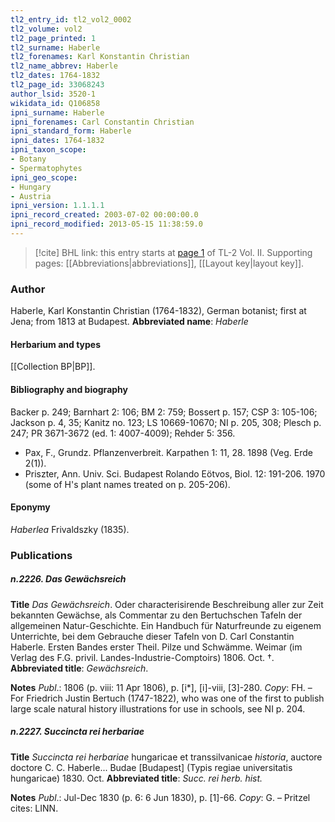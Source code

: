 ```yaml
---
tl2_entry_id: tl2_vol2_0002
tl2_volume: vol2
tl2_page_printed: 1
tl2_surname: Haberle
tl2_forenames: Karl Konstantin Christian
tl2_name_abbrev: Haberle
tl2_dates: 1764-1832
tl2_page_id: 33068243
author_lsid: 3520-1
wikidata_id: Q106858
ipni_surname: Haberle
ipni_forenames: Carl Constantin Christian
ipni_standard_form: Haberle
ipni_dates: 1764-1832
ipni_taxon_scope: 
- Botany
- Spermatophytes
ipni_geo_scope: 
- Hungary
- Austria
ipni_version: 1.1.1.1
ipni_record_created: 2003-07-02 00:00:00.0
ipni_record_modified: 2013-05-15 11:38:59.0
---
```



> [!cite] BHL link: this entry starts at [page 1](https://www.biodiversitylibrary.org/page/33068243) of TL-2 Vol. II.
> Supporting pages: [[Abbreviations|abbreviations]], [[Layout key|layout key]].

### Author

Haberle, Karl Konstantin Christian (1764-1832), German botanist; first at Jena; from 1813 at Budapest. 
**Abbreviated name**: *Haberle*

#### Herbarium and types

[[Collection BP|BP]].

#### Bibliography and biography

Backer p. 249; Barnhart 2: 106; BM 2: 759; Bossert p. 157; CSP 3: 105-106; Jackson p. 4, 35; Kanitz no. 123; LS 10669-10670; NI p. 205, 308; Plesch p. 247; PR 3671-3672 (ed. 1: 4007-4009); Rehder 5: 356.
- Pax, F., Grundz. Pflanzenverbreit. Karpathen 1: 11, 28. 1898 (Veg. Erde 2(1)).
- Priszter, Ann. Univ. Sci. Budapest Rolando Eötvos, Biol. 12: 191-206. 1970 (some of H's plant names treated on p. 205-206).

#### Eponymy

*Haberlea* Frivaldszky (1835).

### Publications

##### n.2226. Das Gewächsreich

**Title**
*Das Gewächsreich*. Oder characterisirende Beschreibung aller zur Zeit bekannten Gewächse, als Commentar zu den Bertuchschen Tafeln der allgemeinen Natur-Geschichte. Ein Handbuch für Naturfreunde zu eigenem Unterrichte, bei dem Gebrauche dieser Tafeln von D. Carl Constantin Haberle. Ersten Bandes erster Theil. Pilze und Schwämme. Weimar (im Verlag des F.G. privil. Landes-Industrie-Comptoirs) 1806. Oct. †.
**Abbreviated title**: *Gewächsreich*.

**Notes**
*Publ*.: 1806 (p. viii: 11 Apr 1806), p. \[i\*\], \[i\]-viii, \[3\]-280. *Copy*: FH. – For Friedrich Justin Bertuch (1747-1822), who was one of the first to publish large scale natural history illustrations for use in schools, see NI p. 204.

##### n.2227. Succincta rei herbariae

**Title**
*Succincta rei herbariae* hungaricae et transsilvanicae *historia*, auctore doctore C. C. Haberle... Budae \[Budapest\] (Typis regiae universitatis hungaricae) 1830. Oct.
**Abbreviated title**: *Succ. rei herb. hist.*

**Notes**
*Publ*.: Jul-Dec 1830 (p. 6: 6 Jun 1830), p. \[1\]-66. *Copy*: G. – Pritzel cites: LINN.

